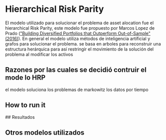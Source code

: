 # Hierarchical Risk Parity

El modelo utilizado para solucionar el problema de asset alocation fue el hierarchical Risk Parity, este modelo fue propuesto por Marcos Lopez de Prado (["Building Diversified Portfolios that Outperform Out-of-Sample" (2016)](https://papers.ssrn.com/sol3/papers.cfm?abstract_id=2708678)). En general el modelo utiliza métodos de inteligencia artificial y grafos para solucionar el problema. se basa en arboles para reconstruir una estructura herárquica para así restringir el movimiento de la solución del problema al modificar los activos

## Razones por las cuales se decidió contruir el mode lo HRP
el modelo soluciona los problemas de markowitz
los datos por tiempo

## How to run it

## Resultados

## Otros modelos utilizados
